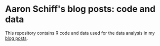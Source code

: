 # Aaron Schiff's blog posts: code and data

This repository contains R code and data used for the data analysis in my [blog posts](https://schiff.nz/blog).